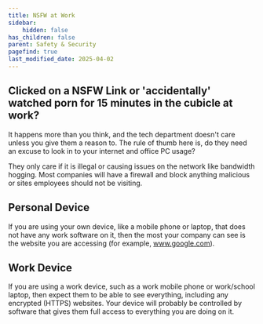 ```yaml
---
title: NSFW at Work
sidebar:
    hidden: false
has_children: false
parent: Safety & Security
pagefind: true
last_modified_date: 2025-04-02
---
```


## Clicked on a NSFW Link or 'accidentally' watched porn for 15 minutes in the cubicle at work? 
It happens more than you think, and the tech department doesn't care unless you give them a reason to. The rule of thumb here is, do they need an excuse to look in to your internet and office PC usage? 

They only care if it is illegal or causing issues on the network like bandwidth hogging. Most companies will have a firewall and block anything malicious or sites employees should not be visiting. 

## Personal Device
If you are using your own device, like a mobile phone or laptop, that does not have any work software on it, then the most your company can see is the website you are accessing (for example, www.google.com).

## Work Device 
If you are using a work device, such as a work mobile phone or work/school laptop, then expect them to be able to see everything, including any encrypted (HTTPS) websites. Your device will probably be controlled by software that gives them full access to everything you are doing on it.
